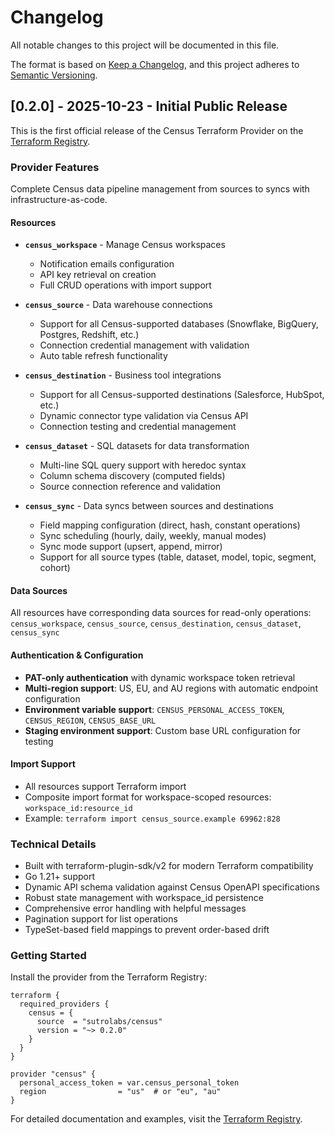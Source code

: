 # Changelog

All notable changes to this project will be documented in this file.

The format is based on [Keep a Changelog](https://keepachangelog.com/en/1.0.0/),
and this project adheres to [Semantic Versioning](https://semver.org/spec/v2.0.0.html).

## [0.2.0] - 2025-10-23 - Initial Public Release

This is the first official release of the Census Terraform Provider on the [Terraform Registry](https://registry.terraform.io/providers/sutrolabs/census/latest).

### Provider Features

Complete Census data pipeline management from sources to syncs with infrastructure-as-code.

#### Resources

- **`census_workspace`** - Manage Census workspaces
  - Notification emails configuration
  - API key retrieval on creation
  - Full CRUD operations with import support

- **`census_source`** - Data warehouse connections
  - Support for all Census-supported databases (Snowflake, BigQuery, Postgres, Redshift, etc.)
  - Connection credential management with validation
  - Auto table refresh functionality

- **`census_destination`** - Business tool integrations
  - Support for all Census-supported destinations (Salesforce, HubSpot, etc.)
  - Dynamic connector type validation via Census API
  - Connection testing and credential management

- **`census_dataset`** - SQL datasets for data transformation
  - Multi-line SQL query support with heredoc syntax
  - Column schema discovery (computed fields)
  - Source connection reference and validation

- **`census_sync`** - Data syncs between sources and destinations
  - Field mapping configuration (direct, hash, constant operations)
  - Sync scheduling (hourly, daily, weekly, manual modes)
  - Sync mode support (upsert, append, mirror)
  - Support for all source types (table, dataset, model, topic, segment, cohort)

#### Data Sources

All resources have corresponding data sources for read-only operations: `census_workspace`, `census_source`, `census_destination`, `census_dataset`, `census_sync`

#### Authentication & Configuration

- **PAT-only authentication** with dynamic workspace token retrieval
- **Multi-region support**: US, EU, and AU regions with automatic endpoint configuration
- **Environment variable support**: `CENSUS_PERSONAL_ACCESS_TOKEN`, `CENSUS_REGION`, `CENSUS_BASE_URL`
- **Staging environment support**: Custom base URL configuration for testing

#### Import Support

- All resources support Terraform import
- Composite import format for workspace-scoped resources: `workspace_id:resource_id`
- Example: `terraform import census_source.example 69962:828`

### Technical Details

- Built with terraform-plugin-sdk/v2 for modern Terraform compatibility
- Go 1.21+ support
- Dynamic API schema validation against Census OpenAPI specifications
- Robust state management with workspace_id persistence
- Comprehensive error handling with helpful messages
- Pagination support for list operations
- TypeSet-based field mappings to prevent order-based drift

### Getting Started

Install the provider from the Terraform Registry:

```hcl
terraform {
  required_providers {
    census = {
      source  = "sutrolabs/census"
      version = "~> 0.2.0"
    }
  }
}

provider "census" {
  personal_access_token = var.census_personal_token
  region                = "us"  # or "eu", "au"
}
```

For detailed documentation and examples, visit the [Terraform Registry](https://registry.terraform.io/providers/sutrolabs/census/latest/docs).
